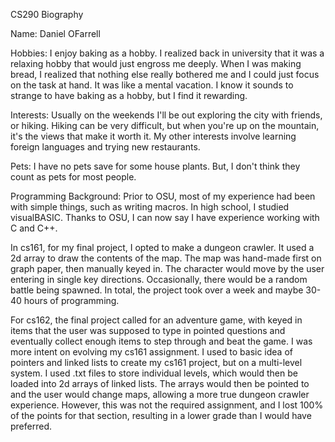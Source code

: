 CS290 Biography

Name: 
Daniel OFarrell

Hobbies: 
I enjoy baking as a hobby. I realized back in university that it was a relaxing hobby that 
would just engross me deeply. When I was making bread, I realized that nothing else really
bothered me and I could just focus on the task at hand. It was like a mental vacation. I
know it sounds to strange to have baking as a hobby, but I find it rewarding.

Interests:
Usually on the weekends I'll be out exploring the city with friends, or hiking. Hiking can 
be very difficult, but when you're up on the mountain, it's the views that make it worth it.
My other interests involve learning foreign languages and trying new restaurants.

Pets:
I have no pets save for some house plants. But, I don't think they count as pets for most 
people. 

Programming Background:
Prior to OSU, most of my experience had been with simple things, such as writing macros. In
high school, I studied visualBASIC. Thanks to OSU, I can now say I have experience working
with C and C++. 

In cs161, for my final project, I opted to make a dungeon crawler. It used a 2d array to draw
the contents of the map. The map was hand-made first on graph paper, then manually keyed in.
The character would move by the user entering in single key directions. Occasionally, there
would be a random battle being spawned. In total, the project took over a week and maybe 30-40
hours of programming.


For cs162, the final project called for an adventure game, with keyed in items that the user
was supposed to type in pointed questions and eventually collect enough items to step through
and beat the game. I was more intent on evolving my cs161 assignment. I used to basic idea of
pointers and linked lists to create my cs161 project, but on a multi-level system. I used .txt
files to store individual levels, which would then be loaded into 2d arrays of linked lists. 
The arrays would then be pointed to and the user would change maps, allowing a more true 
dungeon crawler experience. However, this was not the required assignment, and I lost 100% of 
the points for that section, resulting in a lower grade than I would have preferred.

